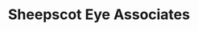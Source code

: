 ---
title: "Sheepscot Eye Associates"
url: /boothbay-harbor/sheepscot-eye-associates/
shop: Optiker
---